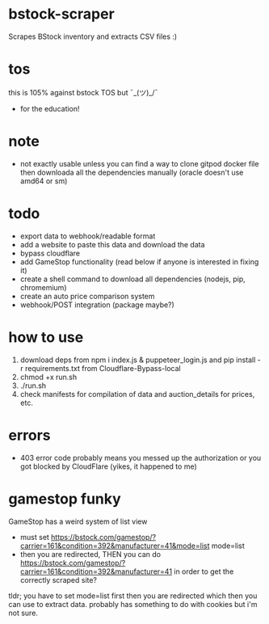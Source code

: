 # bstock-scraper
Scrapes BStock inventory and extracts CSV files :)

# tos
this is 105% against bstock TOS but ¯\_(ツ)_/¯
- for the education!

# note
- not exactly usable unless you can find a way to clone gitpod docker file then downloada all the dependencies manually (oracle doesn't use amd64 or sm)

# todo
- export data to webhook/readable format
- add a website to paste this data and download the data
- bypass cloudflare
- add GameStop functionality (read below if anyone is interested in fixing it)
- create a shell command to download all dependencies (nodejs, pip, chromemium)
- create an auto price comparison system
- webhook/POST integration (package maybe?)

# how to use
1. download deps from npm i index.js & puppeteer_login.js and pip install -r requirements.txt from Cloudflare-Bypass-local
2.  chmod +x run.sh
3. ./run.sh
4. check manifests for compilation of data and auction_details for prices, etc.

# errors
- 403 error code probably means you messed up the authorization or you got blocked by CloudFlare (yikes, it happened to me)

# gamestop funky
GameStop has a weird system of list view
- must set https://bstock.com/gamestop/?carrier=161&condition=392&manufacturer=41&mode=list
mode=list
- then you are redirected, THEN you can do https://bstock.com/gamestop/?carrier=161&condition=392&manufacturer=41 in order to get the correctly scraped site?

tldr; you have to set mode=list first then you are redirected which then you can use to extract data. probably has something to do with cookies but i'm not sure.

